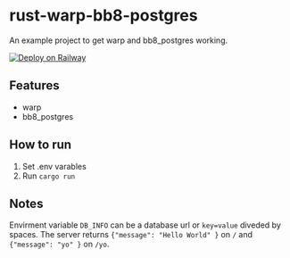 # rust-warp-bb8-postgres

An example project to get warp and bb8_postgres working.

[![Deploy on Railway](https://railway.app/button.svg)](https://railway.app/new?template=https://railway.app/new/template?template=https%3A%2F%2Fgithub.com%2Fj0no%2Frust-warp-bb8-postgres)

## Features

- warp
- bb8_postgres

## How to run
1. Set .env varables
2. Run `cargo run`


## Notes
Envirment variable `DB_INFO` can be a database url or `key=value` diveded by spaces. 
The server returns `{"message": "Hello World" }` on `/` and  `{"message": "yo" }` on `/yo`.
